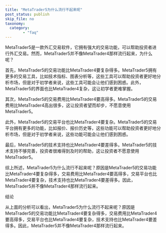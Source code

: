 ```yaml
---
title: "MetaTrader5为什么流行不起来呢"
post_status: publish
skip_file: no
taxonomy:
  category:
        - "faq"
---
```


MetaTrader5是一款外汇交易软件，它拥有强大的交易功能，可以帮助投资者进行外汇交易。然而，MetaTrader5并不像MetaTrader4那样流行起来，为什么呢？

首先，MetaTrader5的交易功能比MetaTrader4要复杂得多。MetaTrader5拥有更多的交易工具，比如技术指标、图表分析等，这些工具可以帮助投资者更好地分析市场，但是对于初学者来说，这些工具可能会让他们感到困惑。此外，MetaTrader5的界面也比MetaTrader4复杂，这让初学者更难掌握。

其次，MetaTrader5的交易费用比MetaTrader4要高得多。MetaTrader5的交易费用比MetaTrader4高出很多，这让投资者望而却步，不愿意使用MetaTrader5。

此外，MetaTrader5的交易平台也比MetaTrader4要复杂。MetaTrader5的交易平台拥有更多的功能，比如报价、报价历史等，这些功能可以帮助投资者更好地分析市场，但是对于初学者来说，这些功能可能会让他们感到困惑。

最后，MetaTrader5的技术支持也比MetaTrader4要差得多。MetaTrader5的技术支持不够完善，投资者很难得到及时的帮助，这让投资者不愿意使用MetaTrader5。

综上所述，MetaTrader5为什么流行不起来呢？原因是MetaTrader5的交易功能比MetaTrader4要复杂得多，交易费用比MetaTrader4要高得多，交易平台也比MetaTrader4要复杂，技术支持也比MetaTrader4要差得多。因此，MetaTrader5并不像MetaTrader4那样流行起来。

结论

从上面的分析可以看出，MetaTrader5为什么流行不起来呢？原因是MetaTrader5的交易功能比MetaTrader4要复杂得多，交易费用比MetaTrader4要高得多，交易平台也比MetaTrader4要复杂，技术支持也比MetaTrader4要差得多。因此，MetaTrader5并不像MetaTrader4那样流行起来。
